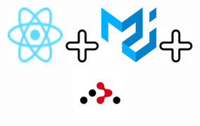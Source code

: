 <h1 align="center">
  <a>
    <img src="/docs/images/React-icon.svg" alt="Logo" width="125" height="125">
  </a>
  <a>
    <img src="/docs/images/plus.svg" alt="Logo" width="75" height="75">
  </a>
  <a>
    <img src="/docs/images/material-ui.svg" alt="Logo" width="125" height="125">
  </a>
  <a>
    <img src="/docs/images/plus.svg" alt="Logo" width="75" height="75">
  </a>
  <a>
    <img src="/docs/images/react-router.svg" alt="Logo" width="125" height="125">
  </a>
</h1> 